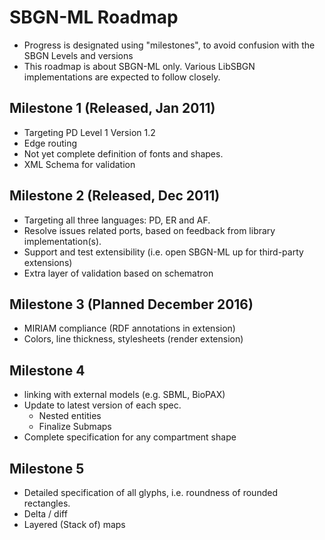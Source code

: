 # SBGN-ML Roadmap
* Progress is designated using "milestones", to avoid confusion with the SBGN Levels and versions
* This roadmap is about SBGN-ML only. Various LibSBGN implementations are expected to follow closely.

## Milestone 1 (Released, Jan 2011)
* Targeting PD Level 1 Version 1.2
* Edge routing
* Not yet complete definition of fonts and shapes.
* XML Schema for validation

## Milestone 2 (Released, Dec 2011)
* Targeting all three languages: PD, ER and AF.
* Resolve issues related ports, based on feedback from library implementation(s).
* Support and test extensibility (i.e. open SBGN-ML up for third-party extensions)
* Extra layer of validation based on schematron

## Milestone 3 (Planned December 2016)
-   MIRIAM compliance (RDF annotations in extension)
-   Colors, line thickness, stylesheets (render extension)

## Milestone 4
-   linking with external models (e.g. SBML, BioPAX)
-   Update to latest version of each spec.
    -   Nested entities
    -   Finalize Submaps
-   Complete specification for any compartment shape

## Milestone 5
* Detailed specification of all glyphs, i.e. roundness of rounded rectangles.
* Delta / diff
* Layered (Stack of) maps
